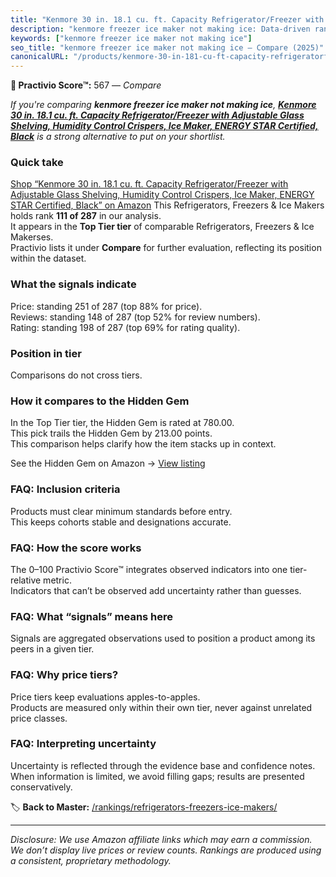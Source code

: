```yaml
---
title: "Kenmore 30 in. 18.1 cu. ft. Capacity Refrigerator/Freezer with Adjustable Glass Shelving, Humidity Control Crispers, Ice Maker, ENERGY STAR Certified, Black"
description: "kenmore freezer ice maker not making ice: Data-driven ranking using the Practivio Score™. Positioned by quality, value, demand, findability, momentum."
keywords: ["kenmore freezer ice maker not making ice"]
seo_title: "kenmore freezer ice maker not making ice — Compare (2025)"
canonicalURL: "/products/kenmore-30-in-181-cu-ft-capacity-refrigeratorfreezer-with-adjustable-glass-shelving-humidity-control-crispers-ice-maker-energy-star-certified-black-B0CL1CNXS7/"
---
```


**🛒 Practivio Score™:** 567 — _Compare_


*If you're comparing **kenmore freezer ice maker not making ice**, **[Kenmore 30 in. 18.1 cu. ft. Capacity Refrigerator/Freezer with Adjustable Glass Shelving, Humidity Control Crispers, Ice Maker, ENERGY STAR Certified, Black](https://www.amazon.com/dp/B0CL1CNXS7?tag=practivio-20)** is a strong alternative to put on your shortlist.*
### Quick take
[Shop “Kenmore 30 in. 18.1 cu. ft. Capacity Refrigerator/Freezer with Adjustable Glass Shelving, Humidity Control Crispers, Ice Maker, ENERGY STAR Certified, Black” on Amazon](https://www.amazon.com/dp/B0CL1CNXS7?tag=practivio-20)
This Refrigerators, Freezers & Ice Makers holds rank **111 of 287** in our analysis.  
It appears in the **Top Tier tier** of comparable Refrigerators, Freezers & Ice Makerses.  
Practivio lists it under **Compare** for further evaluation, reflecting its position within the dataset.

### What the signals indicate
Price: standing 251 of 287 (top 88% for price).  
Reviews: standing 148 of 287 (top 52% for review numbers).  
Rating: standing 198 of 287 (top 69% for rating quality).  

### Position in tier
Comparisons do not cross tiers.

### How it compares to the Hidden Gem
In the Top Tier tier, the Hidden Gem is rated at 780.00.  
This pick trails the Hidden Gem by 213.00 points.  
This comparison helps clarify how the item stacks up in context.  

See the Hidden Gem on Amazon → [View listing](https://www.amazon.com/dp/B07W48P1HK?tag=practivio-20)

### FAQ: Inclusion criteria
Products must clear minimum standards before entry.  
This keeps cohorts stable and designations accurate.

### FAQ: How the score works
The 0–100 Practivio Score™ integrates observed indicators into one tier-relative metric.  
Indicators that can’t be observed add uncertainty rather than guesses.

### FAQ: What “signals” means here
Signals are aggregated observations used to position a product among its peers in a given tier.

### FAQ: Why price tiers?
Price tiers keep evaluations apples-to-apples.  
Products are measured only within their own tier, never against unrelated price classes.

### FAQ: Interpreting uncertainty
Uncertainty is reflected through the evidence base and confidence notes.  
When information is limited, we avoid filling gaps; results are presented conservatively.

<!-- Missing template for Compare/CompareWithinPriceClass -->


🏷️ **Back to Master:** [/rankings/refrigerators-freezers-ice-makers/](/rankings/refrigerators-freezers-ice-makers/)

---
_Disclosure: We use Amazon affiliate links which may earn a commission. We don’t display live prices or review counts. Rankings are produced using a consistent, proprietary methodology._
